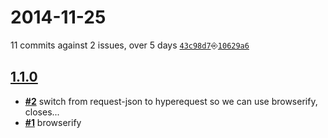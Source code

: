 # 2014-11-25
11 commits against 2 issues, over 5 days [`43c98d7`](https://github.com/Trott/freebase-mqlread/commit/43c98d7)⎆[`10629a6`](https://github.com/Trott/freebase-mqlread/commit/10629a6)

## [**1.1.0**](https://github.com/Trott/freebase-mqlread/issues?milestone=1&state=closed)
- [**#2**](https://github.com/Trott/freebase-mqlread/issues/2) switch from request-json to hyperequest so we can use browserify, closes...
- [**#1**](https://github.com/Trott/freebase-mqlread/issues/1) browserify
